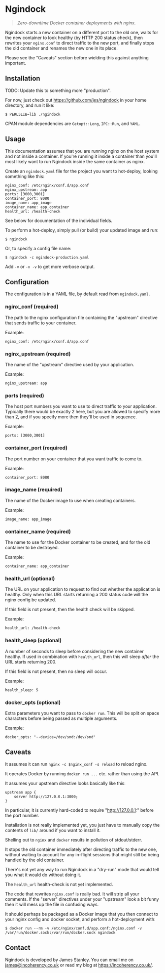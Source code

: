 # Ngindock

> *Zero-downtime Docker container deployments with nginx.*

Ngindock starts a new container on a different port to the old one, waits for the new container to look healthy (by HTTP 200 status check),
then rewrites your `nginx.conf` to direct traffic to the new port, and finally stops the old container and renames the
new one in its place.

Please see the "Caveats" section before wielding this against anything important.

## Installation

TODO: Update this to something more "production".

For now, just check out https://github.com/jes/ngindock in your home directory, and run it like:

    $ PERL5LIB=lib ./ngindock

CPAN module dependencies are `Getopt::Long`, `IPC::Run`, and `YAML`.

## Usage

This documentation assumes that you are running nginx on the host system and not inside a container. If you're running
it inside a container than you'll most likely want to run Ngindock inside the same container as nginx.

Create an `ngindock.yaml` file for the project you want to hot-deploy, looking something like this:

    nginx_conf: /etc/nginx/conf.d/app.conf
    nginx_upstream: app
    ports: [3000,3001]
    container_port: 8080
    image_name: app_image
    container_name: app_container
    health_url: /health-check

See below for documentation of the individual fields.

To perform a hot-deploy, simply pull (or build) your updated image and run:

    $ ngindock

Or, to specify a config file name:

    $ ngindock -c ngindock-production.yaml

Add `-v` or `-v -v` to get more verbose output.

## Configuration

The configuration is in a YAML file, by default read from `ngindock.yaml`.

### nginx_conf (required)

The path to the nginx configuration file containing the "upstream" directive
that sends traffic to your container.

Example:

    nginx_conf: /etc/nginx/conf.d/app.conf

### nginx_upstream (required)

The name of the "upstream" directive used by your application.

Example:

    nginx_upstream: app

### ports (required)

The host port numbers you want to use to direct traffic to your application. Typically there would be
exactly 2 here, but you are allowed to specify more than 2, and if you specify more then they'll
be used in sequence.

Example:

    ports: [3000,3001]

### container_port (required)

The port number on your container that you want traffic to come to.

Example:

    container_port: 8080

### image_name (required)

The name of the Docker image to use when creating containers.

Example:

    image_name: app_image

### container_name (required)

The name to use for the Docker container to be created, and for the old container to be destroyed.

Example:

    container_name: app_container

### health_url (optional)

The URL on your application to request to find out whether the application is healthy. Only
when this URL starts returning a 200 status code will the nginx config be updated.

If this field is not present, then the health check will be skipped.

Example:

    health_url: /health-check

### health_sleep (optional)

A number of seconds to sleep before considering the new container healthy. If used in
combination with `health_url`, then this will sleep *after* the URL starts returning
200.

If this field is not present, then no sleep will occur.

Example:

    health_sleep: 5

### docker_opts (optional)

Extra parameters you want to pass to `docker run`. This will be split on space characters
before being passed as multiple arguments.

Example:

    docker_opts: "--device=/dev/snd:/dev/snd"

## Caveats

It assumes it can run `nginx -c $nginx_conf -s reload` to reload nginx.

It operates Docker by running `docker run ...` etc. rather than using the API.

It assumes your upstream directive looks basically like this:

    upstream app {
        server http://127.0.0.1:3000;
    }

In particular, it is currently hard-coded to require "http://127.0.0.1:" before the port number.

Installation is not really implemented yet, you just have to manually copy the contents of `lib/` around if you want to install it.

Shelling out to `nginx` and `docker` results in pollution of stdout/stderr.

It stops the old container immediately after directing traffic to the new one, without waiting to account for any in-flight sessions that
might still be being handled by the old container.

There's not yet any way to run Ngindock in a "dry-run" mode that would tell you what it would do without doing it.

The `health_url` health-check is not yet implemented.

The code that rewrites `nginx.conf` is really bad. It will strip all your comments. If the "server" directives under your "upstream"
look a bit funny then it will mess up the file in confusing ways.

It should perhaps be packaged as a Docker image that you then connect to your nginx config and docker socket, and perform a hot-deployment
with:

    $ docker run --rm -v /etc/nginx/conf.d/app.conf:/nginx.conf -v /var/run/docker.sock:/var/run/docker.sock ngindock

## Contact

Ngindock is developed by James Stanley. You can email me on james@incoherency.co.uk or
read my blog at https://incoherency.co.uk/.
